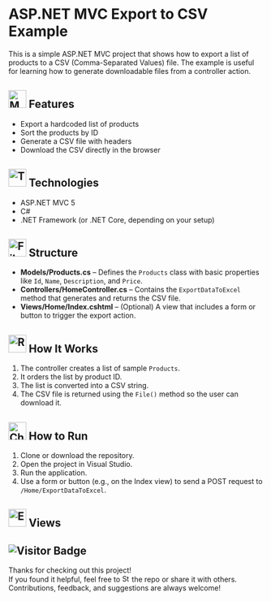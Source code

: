 # ASP.NET MVC Export to CSV Example

This is a simple ASP.NET MVC project that shows how to export a list of products to a CSV (Comma-Separated Values) file. The example is useful for learning how to generate downloadable files from a controller action.

## <a href="https://www.linkedin.com/in/soheilsadeghii/"><img src="https://raw.githubusercontent.com/Tarikul-Islam-Anik/Telegram-Animated-Emojis/main/Objects/Memo.webp" alt="Memo" width="35" height="35" /></a> Features

- Export a hardcoded list of products
- Sort the products by ID
- Generate a CSV file with headers
- Download the CSV directly in the browser

## <a href="https://www.linkedin.com/in/soheilsadeghii/"><img src="https://raw.githubusercontent.com/Tarikul-Islam-Anik/Telegram-Animated-Emojis/main/Objects/Toolbox.webp" alt="Toolbox" width="35" height="35" /></a> Technologies

- ASP.NET MVC 5
- C#
- .NET Framework (or .NET Core, depending on your setup)

## <a href="https://www.linkedin.com/in/soheilsadeghii/"><img src="https://raw.githubusercontent.com/Tarikul-Islam-Anik/Telegram-Animated-Emojis/main/Objects/File%20Folder.webp" alt="File Folder" width="35" height="35" /></a> Structure

- **Models/Products.cs** – Defines the `Products` class with basic properties like `Id`, `Name`, `Description`, and `Price`.
- **Controllers/HomeController.cs** – Contains the `ExportDataToExcel` method that generates and returns the CSV file.
- **Views/Home/Index.cshtml** – (Optional) A view that includes a form or button to trigger the export action.

## <a href="https://www.linkedin.com/in/soheilsadeghii/"><img src="https://raw.githubusercontent.com/Tarikul-Islam-Anik/Telegram-Animated-Emojis/main/Travel%20and%20Places/Rocket.webp" alt="Rocket" width="35" height="35" /></a> How It Works

1. The controller creates a list of sample `Products`.
2. It orders the list by product ID.
3. The list is converted into a CSV string.
4. The CSV file is returned using the `File()` method so the user can download it.


## <a href="https://www.linkedin.com/in/soheilsadeghii/"><img src="https://raw.githubusercontent.com/Tarikul-Islam-Anik/Telegram-Animated-Emojis/main/Symbols/Check%20Mark%20Button.webp" alt="Check Mark Button" width="35" height="35" /></a> How to Run

1. Clone or download the repository.
2. Open the project in Visual Studio.
3. Run the application.
4. Use a form or button (e.g., on the Index view) to send a POST request to `/Home/ExportDataToExcel`.

## <a href="https://www.linkedin.com/in/soheilsadeghii/"><img src="https://raw.githubusercontent.com/Tarikul-Islam-Anik/Telegram-Animated-Emojis/main/People/Eyes.webp" alt="Eyes" width="35" height="35" /></a> Views
![Visitor Badge](https://visitor-badge.laobi.icu/badge?page_id=SoheilSadeghii.ExportToExcel)
---
Thanks for checking out this project!  
If you found it helpful, feel free to <a href="https://www.linkedin.com/in/soheilsadeghii/"><img src="https://raw.githubusercontent.com/Tarikul-Islam-Anik/Telegram-Animated-Emojis/main/Animals%20and%20Nature/Star.webp" alt="Star" width="15" height="15" /></a> the repo or share it with others.  
Contributions, feedback, and suggestions are always welcome!
